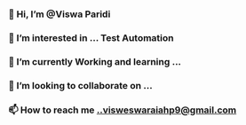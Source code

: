 ### 👋 Hi, I’m @Viswa Paridi
### 👀 I’m interested in ... Test Automation
### 🌱 I’m currently Working and learning ...
### 💞️ I’m looking to collaborate on ...
### 📫 How to reach me ..visweswaraiahp9@gmail.com
